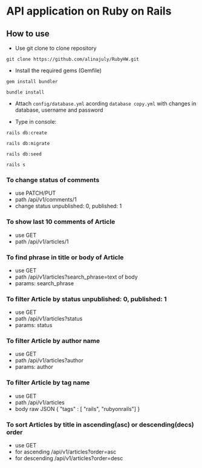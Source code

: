 # API application on Ruby on Rails

## How to use

* Use git clone to clone repository

`git clone https://github.com/alinajuly/RubyHW.git`

* Install the required gems (Gemfile)
  
`gem install bundler`

`bundle install`

* Attach `config/database.yml` acording `database copy.yml` with changes in database, username and password

* Type in console:
  
`rails db:create`

`rails db:migrate`

`rails db:seed`

`rails s`

### To change status of comments

* use PATCH/PUT 
* path /api/v1/comments/1
* change status unpublished: 0, published: 1

### To show last 10 comments of Article

* use GET
* path /api/v1/articles/1

### To find phrase in title or body of Article

* use GET
* path /api/v1/articles?search_phrase=text of body
* params: search_phrase

### To filter Article by status unpublished: 0, published: 1

* use GET
* path /api/v1/articles?status
* params: status
  
### To filter Article by author name

* use GET
* path /api/v1/articles?author
* params: author

### To filter Article by tag name

* use GET
* path /api/v1/articles
* body raw JSON { "tags" : [ "rails", "rubyonrails"] }

### To sort Articles by title in ascending(asc) or descending(decs) order

* use GET
* for ascending /api/v1/articles?order=asc
* for descending /api/v1/articles?order=desc
